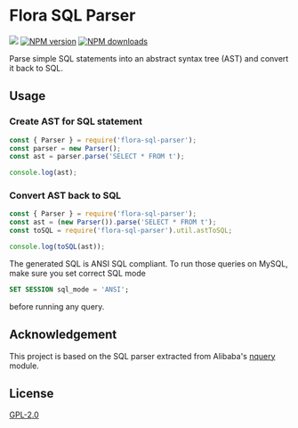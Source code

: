 # Flora SQL Parser

![](https://github.com/godmodelabs/flora-sql-parser/workflows/ci/badge.svg)
[![NPM version](https://img.shields.io/npm/v/flora-sql-parser.svg?style=flat)](https://www.npmjs.com/package/flora-sql-parser)
[![NPM downloads](https://img.shields.io/npm/dm/flora-sql-parser.svg?style=flat)](https://www.npmjs.com/package/flora-sql-parser)

Parse simple SQL statements into an abstract syntax tree (AST) and convert it back to SQL.

## Usage

### Create AST for SQL statement

```javascript
const { Parser } = require('flora-sql-parser');
const parser = new Parser();
const ast = parser.parse('SELECT * FROM t');

console.log(ast);
```

### Convert AST back to SQL

```javascript
const { Parser } = require('flora-sql-parser');
const ast = (new Parser()).parse('SELECT * FROM t');
const toSQL = require('flora-sql-parser').util.astToSQL;

console.log(toSQL(ast));
```

The generated SQL is ANSI SQL compliant. To run those queries on MySQL, make sure you set correct SQL mode

```sql
SET SESSION sql_mode = 'ANSI';
```

before running any query.

## Acknowledgement

This project is based on the SQL parser extracted from Alibaba's [nquery](https://github.com/alibaba/nquery) module.  

## License

[GPL-2.0](LICENSE)
